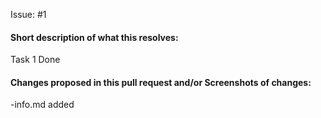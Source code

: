 Issue: #1

#### Short description of what this resolves:
Task 1 Done


#### Changes proposed in this pull request and/or Screenshots of changes:

-info.md added
